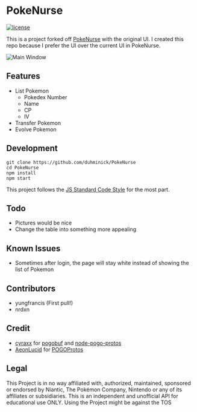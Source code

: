 # PokeNurse
[![license](https://img.shields.io/github/license/mashape/apistatus.svg?maxAge=2592000)]()

This is a project forked off [PokeNurse](https://github.com/duhminick/PokeNurse) with the original UI. I created this repo because I prefer the UI over the current UI in PokeNurse.

![Main Window](http://i.imgur.com/wsfNrJf.png)


## Features
* List Pokemon
    * Pokedex Number
    * Name
    * CP
    * IV
* Transfer Pokemon
* Evolve Pokemon

## Development
    git clone https://github.com/duhminick/PokeNurse
    cd PokeNurse
    npm install
    npm start

This project follows the [JS Standard Code Style](http://standardjs.com/index.html) for the most part.

## Todo
* Pictures would be nice
* Change the table into something more appealing

## Known Issues
* Sometimes after login, the page will stay white instead of showing the list of Pokemon

## Contributors
* yungfrancis (First pull!)
* nrdxn

## Credit
* [cyraxx](https://github.com/cyraxx) for [pogobuf](https://github.com/cyraxx/pogobuf) and [node-pogo-protos](https://github.com/cyraxx/node-pogo-protos)
* [AeonLucid](https://github.com/AeonLucid) for [POGOProtos](https://github.com/AeonLucid/POGOProtos)

## Legal
This Project is in no way affiliated with, authorized, maintained, sponsored or endorsed by Niantic, The Pokémon Company, Nintendo or any of its affiliates or subsidiaries. This is an independent and unofficial API for educational use ONLY. Using the Project might be against the TOS
